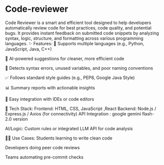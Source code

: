 # Code-reviewer
Code Reviewer is a smart and efficient tool designed to help developers automatically review code for best practices, code quality, and potential bugs. It provides instant feedback on submitted code snippets by analyzing syntax, logic, structure, and formatting across various programming languages.
✨ Features:
📄 Supports multiple languages (e.g., Python, JavaScript, Java, C++)

🤖 AI-powered suggestions for cleaner, more efficient code

🧠 Detects syntax errors, unused variables, and poor naming conventions

✅ Follows standard style guides (e.g., PEP8, Google Java Style)

📊 Summary reports with actionable insights

🧩 Easy integration with IDEs or code editors

🔧 Tech Stack:
Frontend: HTML, CSS, JavaScript ,React
Backend: Node.js / Express.js / Axios (for connectivity)
API Integration : google gemini flash-2.0 version

AI/Logic: Custom rules or integrated LLM API for code analysis


🧑‍💻 Use Cases:
Students learning to write clean code

Developers doing peer code reviews

Teams automating pre-commit checks
